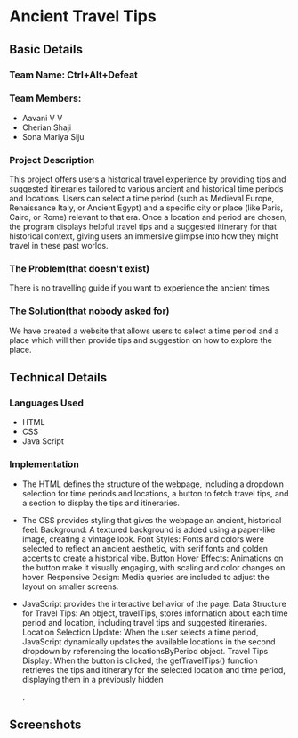 # Ancient Travel Tips
## Basic Details
### Team Name: Ctrl+Alt+Defeat
### Team Members:
  - Aavani V V
  - Cherian Shaji
  - Sona Mariya Siju
    
### Project Description
  This project offers users a historical travel experience by providing tips and suggested itineraries tailored to various ancient and historical time periods and locations. Users can select a time period (such as Medieval Europe, Renaissance Italy, or Ancient Egypt) and a specific city or place (like Paris, Cairo, or Rome) relevant to that era. Once a location and period are chosen, the program displays helpful travel tips and a suggested itinerary for that historical context, giving users an immersive glimpse into how they might travel in these past worlds.
### The Problem(that doesn't exist)
  There is no travelling guide if you want to experience the ancient times
### The Solution(that nobody asked for)
  We have created a website that allows users to select a time period and a place which will then provide tips and suggestion on how to explore the place.
## Technical Details
### Languages Used
  - HTML
  - CSS
  - Java Script
### Implementation
  - The HTML defines the structure of the webpage, including a dropdown selection for time periods and locations, a button to fetch travel tips, and a section to display the tips and itineraries.
 
 - The CSS provides styling that gives the webpage an ancient, historical feel:
Background: A textured background is added using a paper-like image, creating a vintage look.
Font Styles: Fonts and colors were selected to reflect an ancient aesthetic, with serif fonts and golden accents to create a historical vibe.
Button Hover Effects: Animations on the button make it visually engaging, with scaling and color changes on hover.
Responsive Design: Media queries are included to adjust the layout on smaller screens.

- JavaScript provides the interactive behavior of the page:
Data Structure for Travel Tips: An object, travelTips, stores information about each time period and location, including travel tips and suggested itineraries.
Location Selection Update: When the user selects a time period, JavaScript dynamically updates the available locations in the second dropdown by referencing the locationsByPeriod object.
Travel Tips Display: When the button is clicked, the getTravelTips() function retrieves the tips and itinerary for the selected location and time period, displaying them in a previously hidden <div>.

## Screenshots


    

